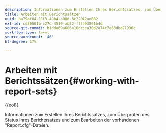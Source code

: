 ```yaml
---
description: Informationen zum Erstellen Ihres Berichtssatzes, zum Überprüfen des Status Ihres Berichtssatzes und zum Bearbeiten der vorhandenen "Report.cfg"-Dateien.
title: Arbeiten mit Berichtssätzen
uuid: ba79af04-18f3-49b4-a08d-6c22942ae082
exl-id: cd30501b-c27d-4510-ab52-fffe93861b4d
source-git-commit: b1dda69a606a16dccca30d2a74c7e63dbd27936c
workflow-type: tm+mt
source-wordcount: '46'
ht-degree: 17%

---
```


# Arbeiten mit Berichtssätzen{#working-with-report-sets}

{{eol}}

Informationen zum Erstellen Ihres Berichtssatzes, zum Überprüfen des Status Ihres Berichtssatzes und zum Bearbeiten der vorhandenen &quot;Report.cfg&quot;-Dateien.
